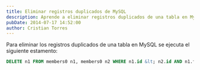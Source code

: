 ```yaml
---
title: Eliminar registros duplicados de MySQL
description: Aprende a eliminar registros duplicados de una tabla en MySQL.
pubDate: 2014-07-17 14:52:00
author: Cristian Torres
---
```

Para eliminar los registros duplicados de una tabla en MySQL se ejecuta el siguiente estamento:<br />

```sql
DELETE n1 FROM members0 n1, members0 n2 WHERE n1.id &lt; n2.id AND n1.full_name = n2.full_name AND n1.email = n2.email
```
